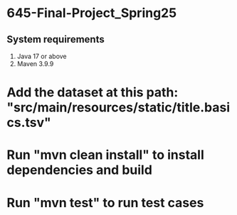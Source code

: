 # 645-Final-Project_Spring25

## System requirements

1. Java 17 or above
2. Maven 3.9.9

# Add the dataset at this path: "src/main/resources/static/title.basics.tsv"

# Run "mvn clean install" to install dependencies and build

# Run "mvn test" to run test cases
